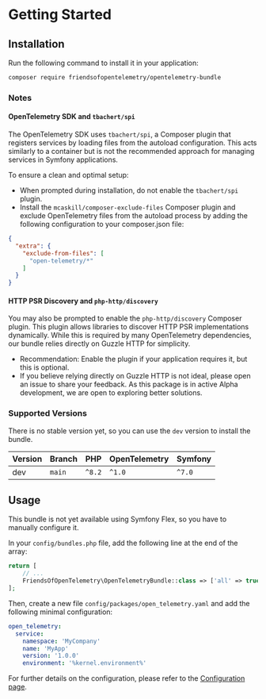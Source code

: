 # Getting Started

## Installation

Run the following command to install it in your application:

```bash
composer require friendsofopentelemetry/opentelemetry-bundle
```

### Notes

#### OpenTelemetry SDK and `tbachert/spi`

The OpenTelemetry SDK uses `tbachert/spi`, a Composer plugin that registers services by loading files from the autoload configuration. This acts similarly to a container but is not the recommended approach for managing services in Symfony applications.

To ensure a clean and optimal setup:

- When prompted during installation, do not enable the `tbachert/spi` plugin.
- Install the `mcaskill/composer-exclude-files` Composer plugin and exclude OpenTelemetry files from the autoload process by adding the following configuration to your composer.json file:

```json
{
  "extra": {
    "exclude-from-files": [
      "open-telemetry/*"
    ]
  }
}
```

#### HTTP PSR Discovery and `php-http/discovery`

You may also be prompted to enable the `php-http/discovery` Composer plugin. This plugin allows libraries to discover HTTP PSR implementations dynamically. While this is required by many OpenTelemetry dependencies, our bundle relies directly on Guzzle HTTP for simplicity.

- Recommendation: Enable the plugin if your application requires it, but this is optional.
- If you believe relying directly on Guzzle HTTP is not ideal, please open an issue to share your feedback. As this package is in active Alpha development, we are open to exploring better solutions.

### Supported Versions

There is no stable version yet, so you can use the `dev` version to install the bundle.

| Version | Branch | PHP    | OpenTelemetry | Symfony |
|---------|--------|--------|---------------|---------|
| dev     | `main` | `^8.2` | `^1.0`        | `^7.0`  |

## Usage

This bundle is not yet available using Symfony Flex, so you have to manually configure it.

In your `config/bundles.php` file, add the following line at the end of the array:

```php
return [
    // ...
    FriendsOfOpenTelemetry\OpenTelemetryBundle::class => ['all' => true],
];
```

Then, create a new file `config/packages/open_telemetry.yaml` and add the following minimal configuration:

```yaml
open_telemetry:
  service:
    namespace: 'MyCompany'
    name: 'MyApp'
    version: '1.0.0'
    environment: '%kernel.environment%'
```

For further details on the configuration, please refer to the [Configuration page](/user-guide/configuration.md).
